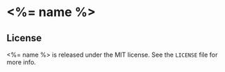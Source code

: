 # <%= name %>

## License
<%= name %> is released under the MIT license. See the `LICENSE` file for more
info.
